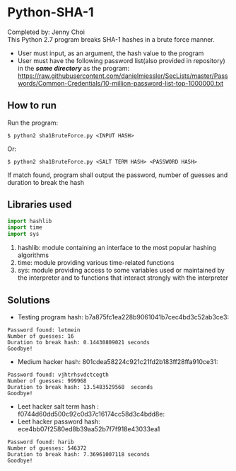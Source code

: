 # Python-SHA-1 
Completed by: Jenny Choi  
This Python 2.7 program breaks SHA-1 hashes in a brute force manner.  
* User must input, as an argument, the hash value to the program 
* User must have the following password list(also provided in repository) in the **_same directory_** as the program: https://raw.githubusercontent.com/danielmiessler/SecLists/master/Passwords/Common-Credentials/10-million-password-list-top-1000000.txt

## How to run  
Run the program:  
```
$ python2 sha1BruteForce.py <INPUT HASH> 
```
Or: 
```
$ python2 sha1BruteForce.py <SALT TERM HASH> <PASSWORD HASH>
```
If match found, program shall output the password, number of guesses and duration to break the hash 

## Libraries used
```python
import hashlib
import time
import sys
```
1. hashlib: module containing an interface to the most popular hashing algorithms
2. time: module providing various time-related functions
3. sys: module providing access to some variables used or maintained by the interpreter and to functions that interact strongly with the interpreter
## Solutions 
* Testing program hash: b7a875fc1ea228b9061041b7cec4bd3c52ab3ce3:  
```
Password found: letmein
Number of guesses: 16
Duration to break hash: 0.14430809021 seconds
Goodbye!
```
* Medium hacker hash: 801cdea58224c921c21fd2b183ff28ffa910ce31:  
```
Password found: vjhtrhsvdctcegth
Number of guesses: 999968
Duration to break hash: 13.5483529568  seconds
Goodbye!
```

* Leet hacker salt term hash : f0744d60dd500c92c0d37c16174cc58d3c4bdd8e:
* Leet hacker password hash: ece4bb07f2580ed8b39aa52b7f7f918e43033ea1
```
Password found: harib
Number of guesses: 546372
Duration to break hash: 7.36961007118 seconds
Goodbye!
```

